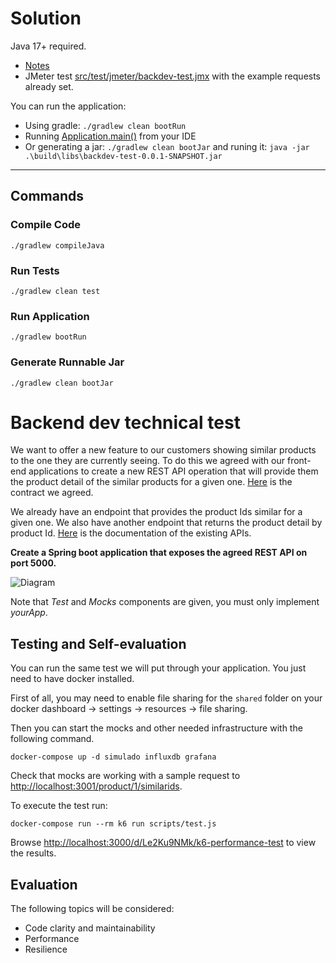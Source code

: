# Solution


Java 17+ required.

- [Notes](notes.md)
- JMeter test [src/test/jmeter/backdev-test.jmx](src/test/jmeter/backdev-test.jmx) with the example requests already set.

You can run the application:
- Using gradle: `./gradlew clean bootRun`
- Running [Application.main()](src/main/java/backdev/Application.java) from your IDE
- Or generating a jar: `./gradlew clean bootJar` and runing it: `java -jar .\build\libs\backdev-test-0.0.1-SNAPSHOT.jar`


---

## Commands

### Compile Code

```
./gradlew compileJava
```

### Run Tests

```
./gradlew clean test
```

### Run Application

```
./gradlew bootRun
```

### Generate Runnable Jar

```
./gradlew clean bootJar
```


# Backend dev technical test
We want to offer a new feature to our customers showing similar products to the one they are currently seeing. To do this we agreed with our front-end applications to create a new REST API operation that will provide them the product detail of the similar products for a given one. [Here](./similarProducts.yaml) is the contract we agreed.

We already have an endpoint that provides the product Ids similar for a given one. We also have another endpoint that returns the product detail by product Id. [Here](./existingApis.yaml) is the documentation of the existing APIs.

**Create a Spring boot application that exposes the agreed REST API on port 5000.**

![Diagram](./assets/diagram.jpg "Diagram")

Note that _Test_ and _Mocks_ components are given, you must only implement _yourApp_.

## Testing and Self-evaluation
You can run the same test we will put through your application. You just need to have docker installed.

First of all, you may need to enable file sharing for the `shared` folder on your docker dashboard -> settings -> resources -> file sharing.

Then you can start the mocks and other needed infrastructure with the following command.
```
docker-compose up -d simulado influxdb grafana
```
Check that mocks are working with a sample request to [http://localhost:3001/product/1/similarids](http://localhost:3001/product/1/similarids).

To execute the test run:
```
docker-compose run --rm k6 run scripts/test.js
```
Browse [http://localhost:3000/d/Le2Ku9NMk/k6-performance-test](http://localhost:3000/d/Le2Ku9NMk/k6-performance-test) to view the results.

## Evaluation
The following topics will be considered:
- Code clarity and maintainability
- Performance
- Resilience
